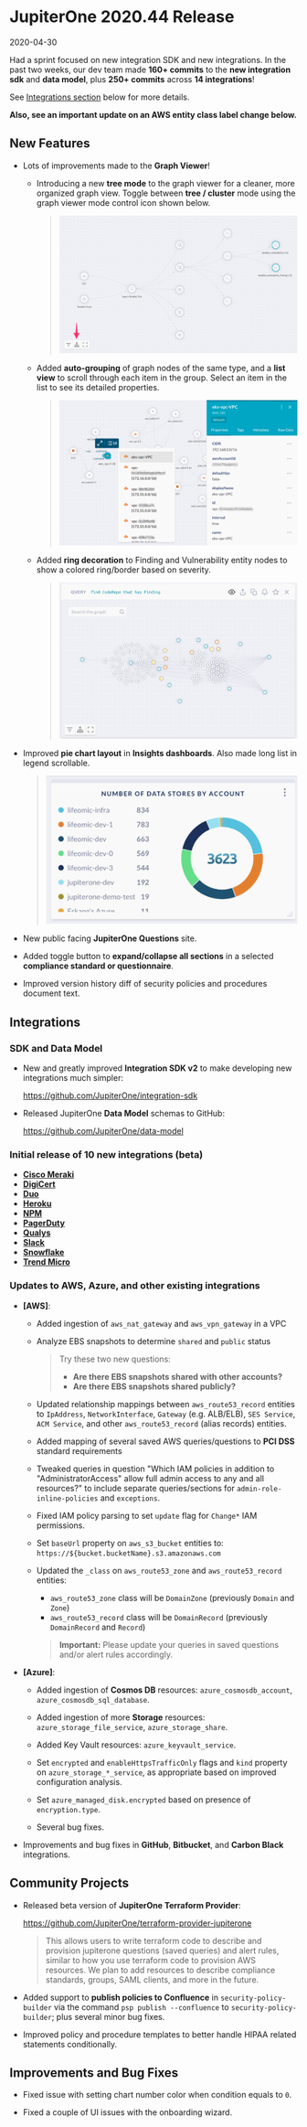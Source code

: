 # JupiterOne 2020.44 Release

2020-04-30

Had a sprint focused on new integration SDK and new integrations. In the past
two weeks, our dev team made **160+ commits** to the **new integration sdk** and
**data model**, plus **250+ commits** across **14 integrations**!

See [Integrations section](#integrations) below for more details.

**Also, see an important update on an AWS entity class label change below.**

## New Features

- Lots of improvements made to the **Graph Viewer**!

  - Introducing a new **tree mode** to the graph viewer for a cleaner, more
    organized graph view. Toggle between **tree / cluster** mode using the
    graph viewer mode control icon shown below.

    > ![graph-tree-mode](../assets/graph-tree-mode.png)

  - Added **auto-grouping** of graph nodes of the same type, and a **list view**
    to scroll through each item in the group. Select an item in the list to see
    its detailed properties.

    > ![graph-node-grouping](../assets/graph-node-grouping.png)

  - Added **ring decoration** to Finding and Vulnerability entity nodes to show
    a colored ring/border based on severity.

    > ![graph-node-color-ring](../assets/graph-node-color-ring.png)

- Improved **pie chart layout** in **Insights dashboards**. Also made long list
  in legend scrollable.

  > ![insights-widget-pie](../assets/insights-widget-pie-chart.png)

- New public facing **JupiterOne Questions** site.

- Added toggle button to **expand/collapse all sections** in a
  selected **compliance standard or questionnaire**.

- Improved version history diff of security policies and procedures document
  text.

## Integrations

### SDK and Data Model

- New and greatly improved **Integration SDK v2** to make developing new
  integrations much simpler:

  <https://github.com/JupiterOne/integration-sdk>
  
- Released JupiterOne **Data Model** schemas to GitHub:

  <https://github.com/JupiterOne/data-model>

### Initial release of 10 new integrations (beta)

- [**Cisco Meraki**](../docs/integrations/cisco-meraki/index.md)
- [**DigiCert**](../docs/integrations/digicert/index.md)
- [**Duo**](../docs/integrations/duo/index.md)
- [**Heroku**](../docs/integrations/heroku/index.md)
- [**NPM**](../docs/integrations/npm/index.md)
- [**PagerDuty**](../docs/integrations/pagerduty/index.md)
- [**Qualys**](../docs/integrations/qualys/index.md)
- [**Slack**](../docs/integrations/slack/index.md)
- [**Snowflake**](../docs/integrations/snowflake/index.md)
- [**Trend Micro**](../docs/integrations/trend-micro/index.md)

### Updates to AWS, Azure, and other existing integrations

- **[AWS]**:

  - Added ingestion of `aws_nat_gateway` and `aws_vpn_gateway` in a VPC
  - Analyze EBS snapshots to determine `shared` and `public` status

    > Try these two new questions:
    >
    > - **Are there EBS snapshots shared with other accounts?**
    > - **Are there EBS snapshots shared publicly?**

  - Updated relationship mappings between `aws_route53_record` entities to
    `IpAddress`, `NetworkInterface`, `Gateway` (e.g. ALB/ELB), `SES Service`,
    `ACM Service`, and other `aws_route53_record` (alias records) entities.

  - Added mapping of several saved AWS queries/questions to **PCI DSS** standard
    requirements

  - Tweaked queries in question "Which IAM policies in addition to
    "AdministratorAccess" allow full admin access to any and all resources?" to
    include separate queries/sections for `admin-role-inline-policies` and
    `exceptions`.
  
  - Fixed IAM policy parsing to set `update` flag for `Change*` IAM permissions.

  - Set `baseUrl` property on `aws_s3_bucket` entities to:
    `https://${bucket.bucketName}.s3.amazonaws.com`

  - Updated the `_class` on `aws_route53_zone` and `aws_route53_record` entities:

    - `aws_route53_zone` class will be `DomainZone` (previously `Domain` and `Zone`)
    - `aws_route53_record` class will be `DomainRecord` (previously `DomainRecord` and `Record`)

    > **Important:** Please update your queries in saved questions and/or alert rules accordingly.

- **[Azure]**:

  - Added ingestion of **Cosmos DB** resources: `azure_cosmosdb_account`,
    `azure_cosmosdb_sql_database`.

  - Added ingestion of more **Storage** resources: `azure_storage_file_service`,
    `azure_storage_share`.

  - Added Key Vault resources: `azure_keyvault_service`.

  - Set `encrypted` and `enableHttpsTrafficOnly` flags and `kind` property on
    `azure_storage_*_service`, as appropriate based on improved configuration
    analysis.

  - Set `azure_managed_disk.encrypted` based on presence of `encryption.type`.

  - Several bug fixes.

- Improvements and bug fixes in **GitHub**, **Bitbucket**, and **Carbon Black**
  integrations.

## Community Projects

- Released beta version of **JupiterOne Terraform Provider**:

  <https://github.com/JupiterOne/terraform-provider-jupiterone>

  > This allows users to write terraform code to describe and provision
  jupiterone questions (saved queries) and alert rules, similar to how you use
  terraform code to provision AWS resources. We plan to add resources to
  describe compliance standards, groups, SAML clients, and more in the future.

- Added support to **publish policies to Confluence** in
  `security-policy-builder` via the command `psp publish --confluence` to
  `security-policy-builder`; plus several minor bug fixes.

- Improved policy and procedure templates to better handle HIPAA related
  statements conditionally.

## Improvements and Bug Fixes

- Fixed issue with setting chart number color when condition equals to `0`.

- Fixed a couple of UI issues with the onboarding wizard.

